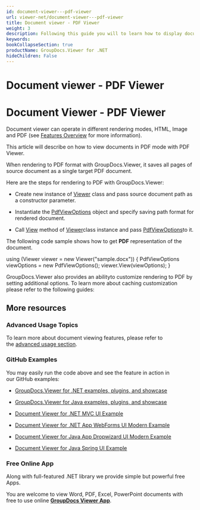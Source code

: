 ```yaml
---
id: document-viewer---pdf-viewer
url: viewer-net/document-viewer---pdf-viewer
title: Document viewer - PDF Viewer
weight: 3
description: Following this guide you will to learn how to display documents of more than 100 types in PDF format with PDF Viewer by GroupDocs.
keywords: 
bookCollapseSection: true
productName: GroupDocs.Viewer for .NET
hideChildren: False
---
```


# Document viewer - PDF Viewer



  

# Document Viewer - PDF Viewer

Document viewer can operate in different rendering modes, HTML, Image and PDF (see [Features Overview](https://wiki.lisbon.dynabic.com/display/viewer/Features+Overview) for more information).

This article will describe on how to view documents in PDF mode with PDF Viewer.

When rendering to PDF format with GroupDocs.Viewer, it saves all pages of source document as a single target PDF document. 

Here are the steps for rendering to PDF with GroupDocs.Viewer:

*   Create new instance of [Viewer](https://apireference.groupdocs.com/net/viewer/groupdocs.viewer/viewer) class and pass source document path as a constructor parameter.
    
*   Instantiate the [PdfViewOptions](https://apireference.groupdocs.com/net/viewer/groupdocs.viewer.options/pdfviewoptions) object and specify saving path format for rendered document.
    
*   Call [View](https://apireference.groupdocs.com/net/viewer/groupdocs.viewer/viewer/methods/view) method of [Viewer](https://apireference.groupdocs.com/net/viewer/groupdocs.viewer/viewer)class instance and pass [PdfViewOptions](https://apireference.groupdocs.com/net/viewer/groupdocs.viewer.options/pdfviewoptions)to it.  
    

The following code sample shows how to get **PDF** representation of the document.

using (Viewer viewer = new Viewer("sample.docx"))
{
   PdfViewOptions viewOptions = new PdfViewOptions();
   viewer.View(viewOptions);
}

GroupDocs.Viewer also provides an abilityto customize rendering to PDF by setting additional options. To learn more about caching customization please refer to the following guides:

## More resources

### Advanced Usage Topics

To learn more about document viewing features, please refer to the [advanced usage section](Advanced%2Busage.html).

### GitHub Examples

You may easily run the code above and see the feature in action in our GitHub examples:

*   [GroupDocs.Viewer for .NET examples, plugins, and showcase](https://github.com/groupdocs-viewer/GroupDocs.Viewer-for-.NET)
    
*   [GroupDocs.Viewer for Java examples, plugins, and showcase](https://github.com/groupdocs-viewer/GroupDocs.Viewer-for-Java)
    
*   [Document Viewer for .NET MVC UI Example](https://github.com/groupdocs-viewer/GroupDocs.Viewer-for-.NET-MVC) 
    
*   [Document Viewer for .NET App WebForms UI Modern Example](https://github.com/groupdocs-viewer/GroupDocs.Viewer-for-.NET-WebForms)
    
*   [Document Viewer for Java App Dropwizard UI Modern Example](https://github.com/groupdocs-viewer/GroupDocs.Viewer-for-Java-Dropwizard)
    
*   [Document Viewer for Java Spring UI Example](https://github.com/groupdocs-viewer/GroupDocs.Viewer-for-Java-Spring)
    

### Free Online App

Along with full-featured .NET library we provide simple but powerful free Apps.

You are welcome to view Word, PDF, Excel, PowerPoint documents with free to use online **[GroupDocs Viewer App](https://products.groupdocs.app/viewer)**.

